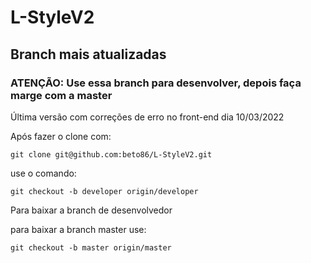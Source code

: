 # L-StyleV2 

## Branch mais atualizadas  

### ATENÇÃO: Use essa branch para desenvolver, depois faça marge com a master

Última versão com correções de erro no front-end dia 10/03/2022 

Após fazer o clone com:
~~~
git clone git@github.com:beto86/L-StyleV2.git
~~~

use o comando:

~~~
git checkout -b developer origin/developer
~~~

Para baixar a branch de desenvolvedor

para baixar a branch master use:
~~~
git checkout -b master origin/master
~~~


